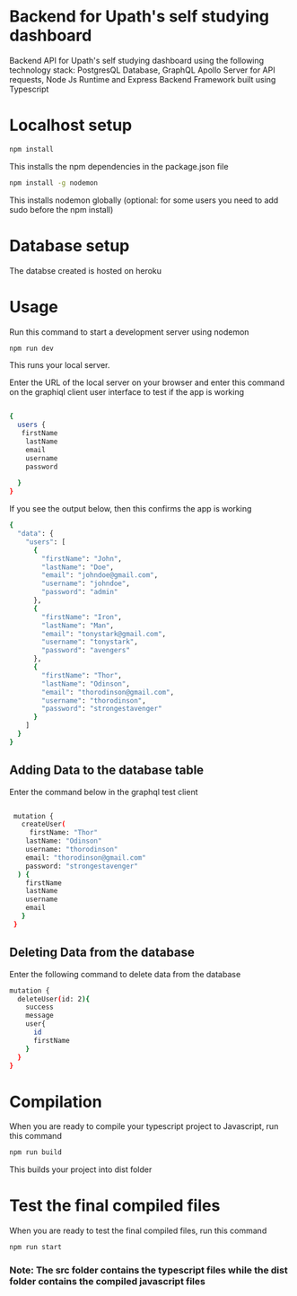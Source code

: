 # Backend for Upath's self studying dashboard
Backend API for Upath's self studying dashboard using the following technology stack: PostgresQL Database, GraphQL Apollo Server for API requests, Node Js Runtime and Express Backend Framework built using Typescript

# Localhost setup
```bash
npm install
```
This installs the npm dependencies in the package.json file

```bash
npm install -g nodemon
```
This installs nodemon globally (optional: for some users you need to add sudo before the npm install)

# Database setup
The databse created is hosted on heroku

# Usage
Run this command to start a development server using nodemon

```bash
npm run dev
```
This runs your local server.

Enter the URL of the local server on your browser and enter this command on the graphiql client user interface to test if the app is working
```bash

{
  users {
   firstName
    lastName
    email
    username
    password
    
  }
}
```
If you see the output below, then this confirms the app is working
```bash
{
  "data": {
    "users": [
      {
        "firstName": "John",
        "lastName": "Doe",
        "email": "johndoe@gmail.com",
        "username": "johndoe",
        "password": "admin"
      },
      {
        "firstName": "Iron",
        "lastName": "Man",
        "email": "tonystark@gmail.com",
        "username": "tonystark",
        "password": "avengers"
      },
      {
        "firstName": "Thor",
        "lastName": "Odinson",
        "email": "thorodinson@gmail.com",
        "username": "thorodinson",
        "password": "strongestavenger"
      }
    ]
  }
}
```

## Adding Data to the database table
Enter the command below in the graphql test client

```bash

 mutation {
   createUser(
     firstName: "Thor"
    lastName: "Odinson"
    username: "thorodinson"
    email: "thorodinson@gmail.com"
    password: "strongestavenger"
  ) {
    firstName
    lastName
    username
    email
   }
 }
```

## Deleting Data from the database

Enter the following command to delete data from the database
```bash
mutation {
  deleteUser(id: 2){
    success
    message
    user{
      id
      firstName
    }
  }
}
```

# Compilation

When you are ready to compile your typescript project to Javascript, run this command
```bash
npm run build
```
This builds your project into dist folder

# Test the final compiled files
When you are ready to test the final compiled files, run this command
```bash
npm run start
```

### Note: The src folder contains the typescript files while the dist folder contains the compiled javascript files
